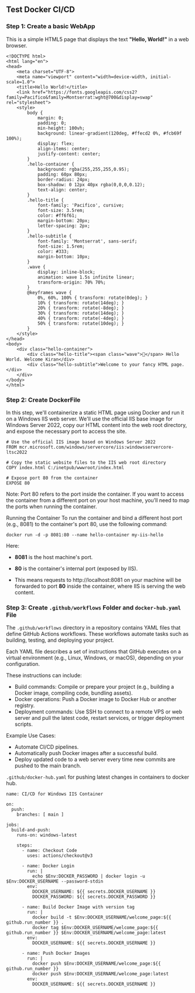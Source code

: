 ## Test Docker CI/CD

### Step 1: Create a basic WebApp

This is a simple HTML5 page that displays the text **"Hello, World!"** in a web browser.

```[HTML]
<!DOCTYPE html>
<html lang="en">
<head>
    <meta charset="UTF-8">
    <meta name="viewport" content="width=device-width, initial-scale=1.0">
    <title>Hello World!</title>
    <link href="https://fonts.googleapis.com/css2?family=Pacifico&family=Montserrat:wght@700&display=swap" rel="stylesheet">
    <style>
        body {
            margin: 0;
            padding: 0;
            min-height: 100vh;
            background: linear-gradient(120deg, #ffecd2 0%, #fcb69f 100%);
            display: flex;
            align-items: center;
            justify-content: center;
        }
        .hello-container {
            background: rgba(255,255,255,0.95);
            padding: 60px 80px;
            border-radius: 24px;
            box-shadow: 0 12px 40px rgba(0,0,0,0.12);
            text-align: center;
        }
        .hello-title {
            font-family: 'Pacifico', cursive;
            font-size: 3.5rem;
            color: #ff6f61;
            margin-bottom: 20px;
            letter-spacing: 2px;
        }
        .hello-subtitle {
            font-family: 'Montserrat', sans-serif;
            font-size: 1.5rem;
            color: #333;
            margin-bottom: 10px;
        }
        .wave {
            display: inline-block;
            animation: wave 1.5s infinite linear;
            transform-origin: 70% 70%;
        }
        @keyframes wave {
            0%, 60%, 100% { transform: rotate(0deg); }
            10% { transform: rotate(14deg); }
            20% { transform: rotate(-8deg); }
            30% { transform: rotate(14deg); }
            40% { transform: rotate(-4deg); }
            50% { transform: rotate(10deg); }
        }
    </style>
</head>
<body>
    <div class="hello-container">
        <div class="hello-title"><span class="wave">👋</span> Hello World. Welcome Kiran</div>
        <div class="hello-subtitle">Welcome to your fancy HTML page. </div>
    </div>
</body>
</html>

```
### Step 2: Create DockerFile

In this step, we'll containerize a static HTML page using Docker and run it on a Windows IIS web server. We'll use the official IIS base image for Windows Server 2022, copy our HTML content into the web root directory, and expose the necessary port to access the site.

```
# Use the official IIS image based on Windows Server 2022
FROM mcr.microsoft.com/windows/servercore/iis:windowsservercore-ltsc2022

# Copy the static website files to the IIS web root directory
COPY index.html C:/inetpub/wwwroot/index.html

# Expose port 80 from the container
EXPOSE 80
```
Note: Port 80 refers to the port inside the container. If you want to access the container from a different port on your host machine, you’ll need to map the ports when running the container.

Running the Container
To run the container and bind a different host port (e.g., 8081) to the container's port 80, use the following command:

```
docker run -d -p 8081:80 --name hello-container my-iis-hello
```

Here:

- **8081** is the host machine's port.

- **80** is the container's internal port (exposed by IIS).

- This means requests to http://localhost:8081 on your machine will be forwarded to port **80** inside the container, where IIS is serving the web content.

### Step 3: Create ```.github/workflows``` Folder and ```docker-hub.yaml``` File
The ```.github/workflows``` directory in a repository contains YAML files that define GitHub Actions workflows. These workflows automate tasks such as building, testing, and deploying your project.

Each YAML file describes a set of instructions that GitHub executes on a virtual environment (e.g., Linux, Windows, or macOS), depending on your configuration.

These instructions can include:
- Build commands: Compile or prepare your project (e.g., building a Docker image, compiling code, bundling assets).
- Docker operations: Push a Docker image to Docker Hub or another registry.
- Deployment commands: Use SSH to connect to a remote VPS or web server and pull the latest code, restart services, or trigger deployment scripts.

Example Use Cases:
- Automate CI/CD pipelines.
- Automatically push Docker images after a successful build.
- Deploy updated code to a web server every time new commits are pushed to the main branch.

```.github/docker-hub.yaml``` for pushing latest changes in containers to docker hub.
```
name: CI/CD for Windows IIS Container

on:
  push:
    branches: [ main ]

jobs:
  build-and-push:
    runs-on: windows-latest

    steps:
      - name: Checkout Code
        uses: actions/checkout@v3

      - name: Docker Login
        run: |
          echo $Env:DOCKER_PASSWORD | docker login -u $Env:DOCKER_USERNAME --password-stdin
        env:
          DOCKER_USERNAME: ${{ secrets.DOCKER_USERNAME }}
          DOCKER_PASSWORD: ${{ secrets.DOCKER_PASSWORD }}

      - name: Build Docker Image with version tag
        run: |
          docker build -t $Env:DOCKER_USERNAME/welcome_page:${{ github.run_number }} .
          docker tag $Env:DOCKER_USERNAME/welcome_page:${{ github.run_number }} $Env:DOCKER_USERNAME/welcome_page:latest
        env:
          DOCKER_USERNAME: ${{ secrets.DOCKER_USERNAME }}

      - name: Push Docker Images
        run: |
          docker push $Env:DOCKER_USERNAME/welcome_page:${{ github.run_number }}
          docker push $Env:DOCKER_USERNAME/welcome_page:latest
        env:
          DOCKER_USERNAME: ${{ secrets.DOCKER_USERNAME }}
```
